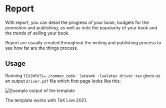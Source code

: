 # Report

With report, you can detail the progress of your book, budgets for the promotion and publishing, as well as note the popularity of your book and the trends of selling your book.

Report are usually created throughout the writing and publishing process to see how far are the things process.


## Usage

Running `TEXINPUTS=./common_code: latexmk -lualatex driver.tex` gives us an output `driver.pdf` file which first page looks like this:

![Example output of the template](https://github.com/xvrabcov/md-templates/releases/download/latest/report-output.png)

The template works with TeX Live 2021.



